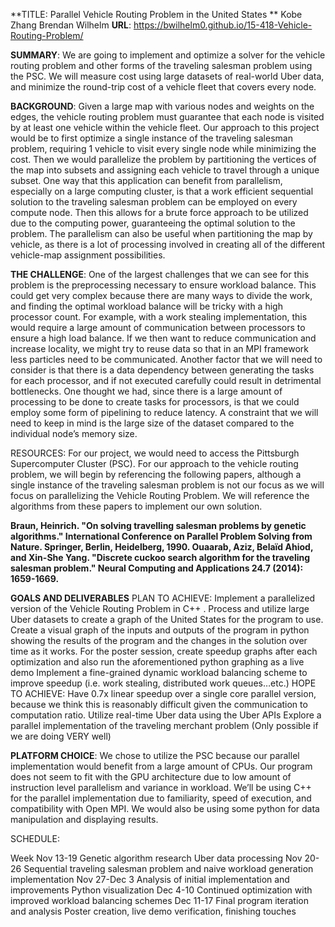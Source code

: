 **TITLE: Parallel Vehicle Routing Problem in the United States **
Kobe Zhang
Brendan Wilhelm
**URL**: https://bwilhelm0.github.io/15-418-Vehicle-Routing-Problem/

**SUMMARY**: We are going to implement and optimize a solver for the vehicle routing problem and other forms of the traveling salesman problem using the PSC. We will measure cost using large datasets of real-world Uber data, and minimize the round-trip cost of a vehicle fleet that covers every node.

**BACKGROUND**: Given a large map with various nodes and weights on the edges, the vehicle routing problem must guarantee that each node is visited by at least one vehicle within the vehicle fleet. Our approach to this project would be to first optimize a single instance of the traveling salesman problem, requiring 1 vehicle to visit every single node while minimizing the cost. Then we would parallelize the problem by partitioning the vertices of the map into subsets and assigning each vehicle to travel through a unique subset.
  One way that this application can benefit from parallelism, especially on a large computing cluster, is that a work efficient sequential solution to the traveling salesman problem can be employed on every compute node. Then this allows for a brute force approach to be utilized due to the computing power, guaranteeing the optimal solution to the problem. The parallelism can also be useful when partitioning the map by vehicle, as there is a lot of processing involved in creating all of the different vehicle-map assignment possibilities.
  
**THE CHALLENGE**: One of the largest challenges that we can see for this problem is the preprocessing necessary to ensure workload balance. This could get very complex because there are many ways to divide the work, and finding the optimal workload balance will be tricky with a high processor count. For example, with a work stealing implementation, this would require a large amount of communication between processors to ensure a high load balance. If we then want to reduce communication and increase locality, we might try to reuse data so that in an MPI framework less particles need to be communicated. 
  Another factor that we will need to consider is that there is a data dependency between generating the tasks for each processor, and if not executed carefully could result in detrimental bottlenecks. One thought we had, since there is a large amount of processing to be done to create tasks for processors, is that we could employ some form of pipelining to reduce latency. A constraint that we will need to keep in mind is the large size of the dataset compared to the individual node’s memory size.

RESOURCES: For our project, we would need to access the Pittsburgh Supercomputer Cluster (PSC). For our approach to the vehicle routing problem, we will begin by referencing the following papers, although a single instance of the traveling salesman problem is not our focus as we will focus on parallelizing the Vehicle Routing Problem. We will reference the algorithms from these papers to implement our own solution.

**Braun, Heinrich. "On solving travelling salesman problems by genetic algorithms." International Conference on Parallel Problem Solving from Nature. Springer, Berlin, Heidelberg, 1990.
Ouaarab, Aziz, Belaïd Ahiod, and Xin-She Yang. "Discrete cuckoo search algorithm for the traveling salesman problem." Neural Computing and Applications 24.7 (2014): 1659-1669.**

**GOALS AND DELIVERABLES**
PLAN TO ACHIEVE:
Implement a parallelized version of the Vehicle Routing Problem in C++ . 
Process and utilize large Uber datasets to create a graph of the United States for the program to use.
Create a visual graph of the inputs and outputs of the program in python showing the results of the program and the changes in the solution over time as it works.
For the poster session, create speedup graphs after each optimization and also run the aforementioned python graphing as a live demo
Implement a fine-grained dynamic workload balancing scheme to improve speedup (i.e. work stealing, distributed work queues…etc.)
HOPE TO ACHIEVE:
Have 0.7x linear speedup over a single core parallel version, because we think this is reasonably difficult given the communication to computation ratio.
Utilize real-time Uber data using the Uber APIs
Explore a parallel implementation of the traveling merchant problem (Only possible if we are doing VERY well)

**PLATFORM CHOICE**: We chose to utilize the PSC because our parallel implementation would benefit from a large amount of CPUs. Our program does not seem to fit with the GPU architecture due to low amount of instruction level parallelism and variance in workload. We’ll be using C++ for the parallel implementation due to familiarity, speed of execution, and compatibility with Open MPI. We would also be using some python for data manipulation and displaying results.




SCHEDULE:

Week
Nov 13-19
Genetic algorithm research
Uber data processing 
Nov 20-26
Sequential traveling salesman problem and naive workload generation implementation
Nov 27-Dec 3
Analysis of initial implementation and improvements
Python visualization 
Dec 4-10
Continued optimization with improved workload balancing schemes
Dec 11-17
Final program iteration and analysis
Poster creation, live demo verification, finishing touches









